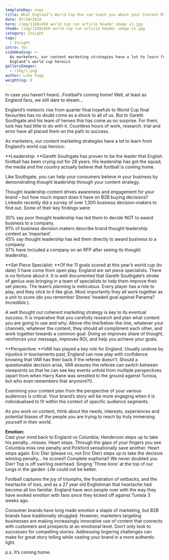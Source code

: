 ```yaml
---
templateKey: news
title: What England’s World Cup Run can teach you about your Content Marketing
date: 07/10/2018
hero: /img/1160x450 world cup run article header image v1.jpg
thumb: /img/1160x450 world cup run article header image v1.jpg
category: Insight
tags:
  - Insight
intro: tbc
sideHeading: >-
  As marketers, our content marketing strategies have a lot to learn from
  England’s world cup heroics
galleryImages:
  - /img/1.png
author: Luke Fagg
weighting: 0
---
```

In case you haven’t heard…Football’s coming home! Well, at least as England fans, we still dare to dream...

England’s meteoric rise from quarter final hopefuls to World Cup final favourites has no doubt come as a shock to all of us. But to Gareth Southgate and his team of heroes this has come as no surprise. For them, luck has had little to do with it. Countless hours of work, research, trial and error have all placed them on the path to success.

As marketers, our content marketing strategies have a lot to learn from England’s world cup heroics:

**Leadership:
**Gareth Southgate has proven to be the leader that English football has been crying out for 28 years. His leadership has got the squad, the media and the country actually believe that football is coming home.  

Like Southgate, you can help your consumers believe in your business by demonstrating thought leadership through your content strategy.

Thought leadership content drives awareness and engagement for your brand – but how much impact does it have on B2B buying decisions? Linkedin recently did a survey of over 1,300 business decision-makers to find out. Some of their key findings were:

30% say poor thought leadership has led them to decide NOT to award business to a company.\
91% of business decision makers describe brand thought leadership content as ‘important’.\
45% say thought leadership has led them directly to award business to a company.\
37% have included a company on an RFP after seeing its thought leadership.

**Set Piece Specialist:
**Of the 11 goals scored at this year’s world cup (to date) 3 have come from open play. England are set piece specialists. There is no fortune about it. It is well documented that Gareth Southgate’s stroke of genius was bringing in a team of specialists to help them improve their set pieces. The team’s planning is meticulous. Every player has a role to play, and they stick to it like glue. Most importantly they all work together as a unit to score (do you remember Stones’ headed goal against Panama? Incredible.).

A well thought out coherent marketing strategy is key to its eventual success. It is imperative that you carefully research and plan what content you are going to use and why. Above-the line/below-the-line, whatever your channels, whatever the content, they should all compliment each other, and work together towards a common goal. Doing so improves share of thought, reinforces your message, improves ROI, and help you achieve your goals.

**Perspective:
**VAR has played a key role for England. Usually undone by injustice in tournaments past, England can now play with confidence knowing that VAR has their back if the referee doesn’t. Should a questionable decision arise, VAR ensures the referee can switch between viewpoints so that he can see key events unfold from multiple perspectives (apart from when Harry Kane was wrestled to the ground against Tunisia, but who even remembers that anymore?!).

Examining your content plan from the perspective of your various audiences is critical. Your brand’s story will be more engaging when it is individualised to fit within the context of specific audience segments.

As you work on content, think about the needs, interests, experiences and potential biases of the people you are trying to reach by truly immersing yourself in their world.

**Emotion:**\
Cast your mind back to England vs Columbia; Henderson steps up to take his penalty…misses. Heart stops. Through the gaps of your fingers you see Columbia miss one penalty and Pickford sensationally save another. Heart stops again. Eric Dier (please no, not Eric Dier) steps up to take the decisive winning penalty… he scores!! Complete euphoria!! We never doubted you Dier! Top is off swirling overhead. Singing ‘Three lions‘ at the top of our lungs in the garden. Life could not be better.

Football captures the joy of triumphs, the frustration of setbacks, and the heartache of loss, and as a 27 year old Englishman that heartache had become all too familiar. England have won people over with the way they have evoked emotion with fans since they kicked off against Tunisia 3 weeks ago.

Consumer brands have long made emotion a staple of marketing, but B2B brands have traditionally struggled. However, marketers targeting businesses are making increasingly innovative use of content that connects with customers and prospects at an emotional level. Don’t only look to successes for compelling stories. Addressing lingering challenges can make for great story telling while casting your brand in a more authentic light.

p.s. It’s coming home.

